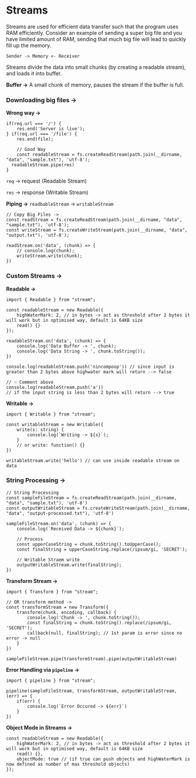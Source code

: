 # Streams

Streams are used for efficient data transfer such that the program uses RAM efficiently. Consider an example of sending a super big file and you have limited amount of RAM, sending that much big file will lead to quickly fill up the memory.

`Sender -> Memory <- Receiver`

Streams divide the data into small chunks (by creating a readable stream), and loads it into buffer.

**Buffer →** A small chunk of memory, pauses the stream if the buffer is full.

### Downloading big files →

**Wrong way →**

```tsx
if(req.url === '/') {
	res.end('Server is live');
} if(req.url === '/file') {
	res.end(file);

	// Good Way
	const readableStream = fs.createReadStream(path.join(__dirname, "data", "sample.txt"), 'utf-8');
  readableStream.pipe(res)
}
```

`req` → request (Readable Stream)

`res` → response (Writable Stream)

**Piping →** `readbableStream` → `writableStream`

```tsx
// Copy Big Files ->
const readStream = fs.createReadStream(path.join(__dirname, "data", "sample.txt"), 'utf-8');
const writeStream = fs.createWriteStream(path.join(__dirname, "data", "output.txt"), 'utf-8');

readStream.on('data', (chunk) => {
    // console.log(chunk);
    writeStream.write(chunk);
})
```

### Custom Streams →

**Readable →**

```tsx
import { Readable } from "stream";

const readableStream = new Readable({
    highWaterMark: 2, // in bytes -> act as threshold after 2 bytes it will work but in optimised way, default is 64KB size
    read() {}
});

readableStream.on('data', (chunk) => {
    console.log('Data Buffer -> ', chunk);
    console.log('Data String -> ', chunk.toString());
})

console.log(readableStream.push('nincompoop')) // since input is greater than 2 bytes above highwater mark will return --> false

// ☝️ Comment above
console.log(readableStream.push('a'))
// if the input string is less than 2 bytes will return --> true
```

**Writable →**

```tsx
import { Writable } from "stream";

const writableStream = new Writable({
    write(s: string) {
        console.log(`Writing -> ${s}`);
    }
    // or write: function() {}
})

writableStream.write('hello') // can use inside readable stream on data
```

### String Processing →

```tsx
// String Processing
const sampleFileStream = fs.createReadStream(path.join(__dirname, "data", "sample.txt"), 'utf-8')
const outputWritableStream = fs.createWriteStream(path.join(__dirname, "data", "output-processed.txt"), 'utf-8')

sampleFileStream.on('data', (chunk) => {
    console.log(`Received Data -> ${chunk}`);

    // Process
    const upperCaseString = chunk.toString().toUpperCase();
    const finalString = upperCaseString.replace(/ipsum/gi, 'SECRET');

    // Writable Straem write
    outputWritableStream.write(finalString);
})
```

**Transform Stream →**

```tsx
import { Transform } from "stream";

// OR transform method ->
const transformStream = new Transform({
    transform(chunk, encoding, callback) {
        console.log('Chunk -> ', chunk.toString());
        const finalString = chunk.toString().replace(/ipsum/gi, 'SECRET');
        callback(null, finalString); // 1st param is error since no error -> null
    }
})

sampleFileStream.pipe(transformStream).pipe(outputWritableStream)
```

**Error Handling via `pipeline` →**

```tsx
import { pipeline } from "stream";

pipeline(sampleFileStream, transformStream, outputWritableStream, (err) => {
    if(err) {
        console.log(`Error Occured -> ${err}`)
    }
})
```

**Object Mode in Streams →**

```tsx
const readableStream = new Readable({
    highWaterMark: 2, // in bytes -> act as threshold after 2 bytes it will work but in optimised way, default is 64KB size
    read() {},
    objectMode: true // (if true can push objects and highWaterMark is now defined as number of max threshold objects)
});
```